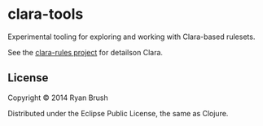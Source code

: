 # clara-tools

Experimental tooling for exploring and working with Clara-based rulesets.

See the [clara-rules project](https://github.com/rbrush/clara-rules) for detailson Clara.

## License

Copyright © 2014 Ryan Brush

Distributed under the Eclipse Public License, the same as Clojure.
